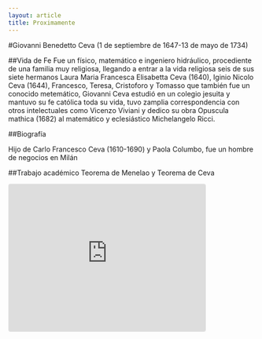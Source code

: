 ```yaml
---
layout: article
title: Proximamente
---
```


#Giovanni Benedetto Ceva
(1 de septiembre de 1647-13 de mayo de 1734)

##Vida de Fe
Fue un físico, matemático e ingeniero hidráulico, procediente de una familia muy religiosa, llegando a entrar a la vida religiosa seis de sus siete hermanos Laura Maria Francesca Elisabetta Ceva (1640), Iginio Nicolo Ceva (1644), Francesco,  Teresa, Cristoforo y Tomasso que también fue un conocido metemático,  Giovanni Ceva estudió en un colegio jesuita y mantuvo su fe católica toda su vida, tuvo zamplia correspondencia con otros intelectuales como Vicenzo Viviani y dedico su obra Opuscula mathica (1682) al matemático y eclesiástico Michelangelo Ricci.


##Biografía 

Hijo de  Carlo Francesco Ceva (1610-1690) y Paola Columbo, fue un hombre de negocios en Milán

##Trabajo académico
Teorema de Menelao y Teorema de Ceva

<iframe src="https://www.geogebra.org/classic/rvvqmz2m?embed" width="400" height="300" allowfullscreen style="border: 1px solid #e4e4e4;border-radius: 4px;" frameborder="0"></iframe>
